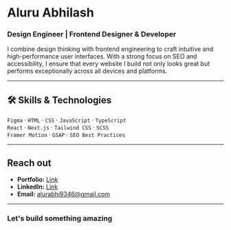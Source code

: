 # Aluru Abhilash

### Design Engineer | Frontend Designer & Developer

I combine design thinking with frontend engineering to craft intuitive and high-performance user interfaces. With a strong focus on SEO and accessibility, I ensure that every website I build not only looks great but performs exceptionally across all devices and platforms.

---

## 🛠 Skills & Technologies

`Figma` · `HTML` · `CSS` · `JavaScript` · `TypeScript`  
`React` · `Next.js` · `Tailwind CSS` · `SCSS`  
`Framer Motion` · `GSAP` · `SEO Best Practices`

---

## Reach out

- **Portfolio:** [Link](https://abhialuru.vercel.app)  
- **LinkedIn:** [Link](https://linkedin.com/in/abhialuru)  
- **Email:** alurabhi9346@gmail.com  
 
---

### Let's build something amazing

